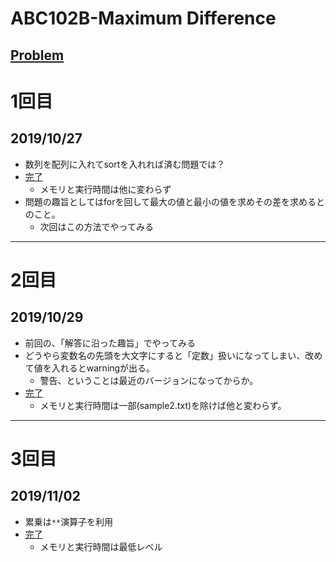 # ABC102B-Maximum Difference

[Problem](https://atcoder.jp/contests/abc102/tasks/abc102_b)
---
# 1回目
## 2019/10/27
* 数列を配列に入れてsortを入れれば済む問題では？
* [完了](https://atcoder.jp/contests/abc102/submissions/8143600)
    * メモリと実行時間は他に変わらず
* 問題の趣旨としてはforを回して最大の値と最小の値を求めその差を求めるとのこと。
    * 次回はこの方法でやってみる
---
# 2回目
## 2019/10/29
* 前回の、「解答に沿った趣旨」でやってみる
* どうやら変数名の先頭を大文字にすると「定数」扱いになってしまい、改めて値を入れるとwarningが出る。
    * 警告、ということは最近のバージョンになってからか。
* [完了](https://atcoder.jp/contests/abc102/submissions/8204612)
    * メモリと実行時間は一部(sample2.txt)を除けば他と変わらず。
---
# 3回目
## 2019/11/02
* 累乗は`**`演算子を利用
* [完了](https://atcoder.jp/contests/abc102/submissions/8248904)
    * メモリと実行時間は最低レベル